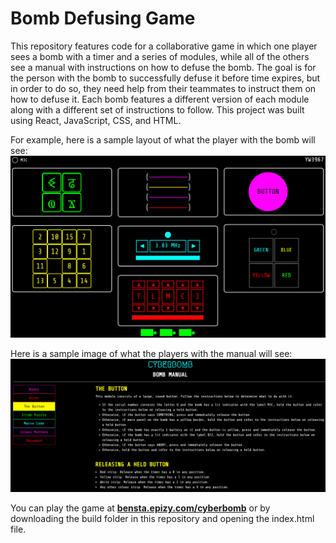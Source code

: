 # Bomb Defusing Game

This repository features code for a collaborative game in which one player sees a bomb with a timer and a series of modules, while all of the others see a manual with instructions on how to defuse the bomb. The goal is for the person with the bomb to successfully defuse it before time expires, but in order to do so, they need help from their teammates to instruct them on how to defuse it. Each bomb features a different version of each module along with a different set of instructions to follow. This project was built using React, JavaScript, CSS, and HTML.

For example, here is a sample layout of what the player with the bomb will see:
![Sample Bomb](https://github.com/benstamour/cyberbomb/blob/main/cyberbomb.PNG?raw=true "Sample Bomb")

Here is a sample image of what the players with the manual will see:
![Sample Manual Page](https://github.com/benstamour/cyberbomb/blob/main/cyberbomb-manual.PNG?raw=true "Sample Manual Page")

You can play the game at **[bensta.epizy.com/cyberbomb](https://bensta.epizy.com/cyberbomb)** or by downloading the build folder in this repository and opening the index.html file.
